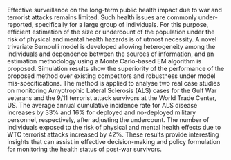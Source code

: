 Effective surveillance on the long-term public health impact due to war and terrorist attacks remains limited. Such health issues are commonly under-reported, specifically for a large group of individuals. For this purpose, efficient estimation of the size or undercount of the population under the risk of physical and mental health hazards is of utmost necessity. A novel trivariate Bernoulli model is developed allowing heterogeneity among the individuals and dependence between the sources of information, and an estimation methodology using a Monte Carlo-based EM algorithm is proposed. Simulation results show the superiority of the performance of the proposed method over existing competitors and robustness under model mis-specifications. The method is applied to analyse two real case studies on monitoring Amyotrophic Lateral Sclerosis (ALS) cases for the Gulf War veterans and the 9/11 terrorist attack survivors at the World Trade Center, US. The average annual cumulative incidence rate for ALS disease increases by 33% and 16% for deployed and no-deployed military personnel, respectively, after adjusting the undercount. The number of individuals exposed to the risk of physical and mental health effects due to WTC terrorist attacks increased by 42%. These results provide interesting insights that can assist in effective decision-making and policy formulation for monitoring the health status of post-war survivors.
